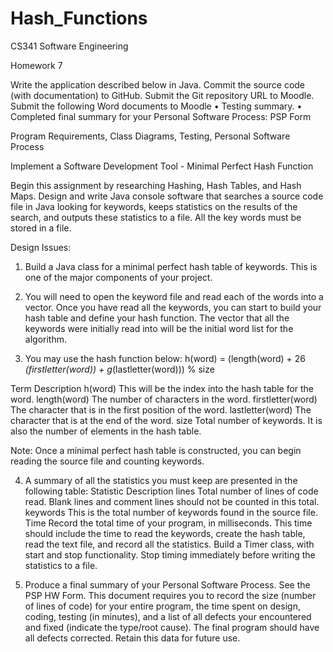 # Hash_Functions

CS341 Software Engineering

Homework 7

Write the application described below in Java.  Commit the source code (with documentation) to GitHub. 
Submit the Git repository URL to Moodle.
Submit the following Word documents to Moodle
•	Testing summary. 
•	Completed final summary for your Personal Software Process: PSP Form






Program Requirements, Class Diagrams, Testing, Personal Software Process






 Implement a Software Development Tool - Minimal Perfect Hash Function


Begin this assignment by researching Hashing, Hash Tables, and Hash Maps.
Design and write Java console software that searches a source code file in Java looking for keywords, keeps statistics on the results of the search, and outputs these statistics to a file. All the key words must be stored in a file.

Design Issues:
1.	Build a Java class for  a minimal perfect hash table of keywords. This is one of the major components of your project. 

2.	You will need to open the keyword file and read each of the words into a vector. Once you have read all the keywords, you can start to build your hash table and define your hash function. The vector that all the keywords were initially read into will be the initial word list for the algorithm. 

3.	You may use the hash function below:
h(word) = (length(word) + 26 *(firstletter(word)) + g*(lastletter(word))) % size

Term	Description
h(word)	This will be the index into the hash table for the word.
length(word)	The number of characters in the word.
firstletter(word)	The character that is in the first position of the word.
lastletter(word)	The character that is at the end of the word.
size	Total number of keywords. It is also the number of elements in the hash table.

Note: Once a minimal perfect hash table is constructed, you can begin reading the source file and counting keywords. 

4.	 A summary of all the statistics you must keep are presented in the following table:
Statistic	Description
lines	Total number of lines of code read. Blank lines and comment lines should not be counted in this total. 
keywords	This is the total number of keywords found in the source file. 
Time	Record the total time of your program, in milliseconds. This time should include the time to read the keywords, create the hash table, read the text file, and record all the statistics. Build a Timer class, with start and stop functionality. Stop timing immediately before writing the statistics to a file. 

5.	Produce a final summary of your Personal Software Process. See the PSP HW Form. This document requires you to record the size (number of lines of code) for your entire program, the time spent on design, coding, testing (in minutes), and a list of all defects your encountered and fixed (indicate the type/root cause). The final program should have all defects corrected. Retain this data for future use.




